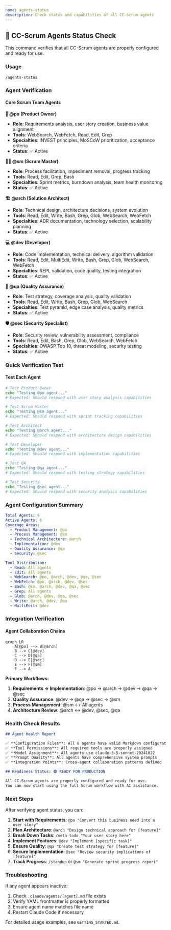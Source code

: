 ```yaml
---
name: agents-status
description: Check status and capabilities of all CC-Scrum agents
---
```


## 🤖 CC-Scrum Agents Status Check

This command verifies that all CC-Scrum agents are properly configured and ready for use.

### Usage
```
/agents-status
```

### Agent Verification

#### Core Scrum Team Agents

**🎯 @po (Product Owner)**
- **Role**: Requirements analysis, user story creation, business value alignment
- **Tools**: WebSearch, WebFetch, Read, Edit, Grep
- **Specialties**: INVEST principles, MoSCoW prioritization, acceptance criteria
- **Status**: ✅ Active

**🏃‍♂️ @sm (Scrum Master)**
- **Role**: Process facilitation, impediment removal, progress tracking
- **Tools**: Read, Edit, Grep, Bash
- **Specialties**: Sprint metrics, burndown analysis, team health monitoring
- **Status**: ✅ Active

**🏗️ @arch (Solution Architect)**
- **Role**: Technical design, architecture decisions, system evolution
- **Tools**: Read, Edit, Write, Bash, Grep, Glob, WebSearch, WebFetch
- **Specialties**: ADR documentation, technology selection, scalability planning
- **Status**: ✅ Active

**💻 @dev (Developer)**
- **Role**: Code implementation, technical delivery, algorithm validation
- **Tools**: Read, Edit, MultiEdit, Write, Bash, Grep, Glob, WebSearch, WebFetch
- **Specialties**: REPL validation, code quality, testing integration
- **Status**: ✅ Active

**🧪 @qa (Quality Assurance)**
- **Role**: Test strategy, coverage analysis, quality validation
- **Tools**: Read, Edit, Write, Bash, Grep, Glob, WebSearch
- **Specialties**: Test pyramid, edge case analysis, quality metrics
- **Status**: ✅ Active

**🛡️ @sec (Security Specialist)**
- **Role**: Security review, vulnerability assessment, compliance
- **Tools**: Read, Edit, Bash, Grep, Glob, WebSearch, WebFetch
- **Specialties**: OWASP Top 10, threat modeling, security testing
- **Status**: ✅ Active

### Quick Verification Test

#### Test Each Agent
```bash
# Test Product Owner
echo "Testing @po agent..."
# Expected: Should respond with user story analysis capabilities

# Test Scrum Master
echo "Testing @sm agent..."
# Expected: Should respond with sprint tracking capabilities

# Test Architect
echo "Testing @arch agent..."
# Expected: Should respond with architecture design capabilities

# Test Developer
echo "Testing @dev agent..."
# Expected: Should respond with implementation capabilities

# Test QA
echo "Testing @qa agent..."
# Expected: Should respond with testing strategy capabilities

# Test Security
echo "Testing @sec agent..."
# Expected: Should respond with security analysis capabilities
```

### Agent Configuration Summary

```yaml
Total Agents: 6
Active Agents: 6
Coverage Areas:
  - Product Management: @po
  - Process Management: @sm
  - Technical Architecture: @arch
  - Implementation: @dev
  - Quality Assurance: @qa
  - Security: @sec

Tool Distribution:
  - Read: All agents
  - Edit: All agents
  - WebSearch: @po, @arch, @dev, @qa, @sec
  - WebFetch: @po, @arch, @dev, @sec
  - Bash: @sm, @arch, @dev, @qa, @sec
  - Grep: All agents
  - Glob: @arch, @dev, @qa, @sec
  - Write: @arch, @dev, @qa
  - MultiEdit: @dev
```

### Integration Verification

#### Agent Collaboration Chains
```mermaid
graph LR
    A[@po] --> B[@arch]
    B --> C[@dev]
    C --> D[@qa]
    D --> E[@sec]
    E --> F[@sm]
    F --> A
```

**Primary Workflows:**
1. **Requirements → Implementation**: @po → @arch → @dev → @qa → @sec
2. **Quality Assurance**: @dev → @qa → @sec → @sm
3. **Process Management**: @sm ↔ All agents
4. **Architecture Review**: @arch ↔ @dev, @sec, @qa

### Health Check Results

```markdown
## Agent Health Report

✅ **Configuration Files**: All 6 agents have valid Markdown configurations
✅ **Tool Permissions**: All required tools are properly assigned
✅ **Model Assignment**: All agents use claude-3-5-sonnet-20241022
✅ **Prompt Quality**: All agents have comprehensive system prompts
✅ **Integration Points**: Cross-agent collaboration patterns defined

## Readiness Status: 🟢 READY FOR PRODUCTION

All CC-Scrum agents are properly configured and ready for use.
You can now start using the full Scrum workflow with AI assistance.
```

### Next Steps

After verifying agent status, you can:

1. **Start with Requirements**: `@po "Convert this business need into a user story"`
2. **Plan Architecture**: `@arch "Design technical approach for [feature]"`
3. **Break Down Tasks**: `/meta-todo "Your user story here"`
4. **Implement Features**: `@dev "Implement [specific task]"`
5. **Ensure Quality**: `@qa "Create test strategy for [feature]"`
6. **Secure Implementation**: `@sec "Review security implications of [feature]"`
7. **Track Progress**: `/standup` or `@sm "Generate sprint progress report"`

### Troubleshooting

If any agent appears inactive:
1. Check `.claude/agents/[agent].md` file exists
2. Verify YAML frontmatter is properly formatted
3. Ensure agent name matches file name
4. Restart Claude Code if necessary

For detailed usage examples, see `GETTING_STARTED.md`.